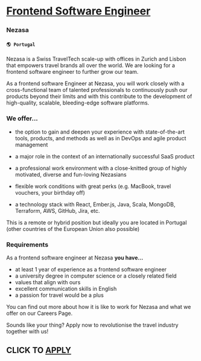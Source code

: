# [Frontend Software Engineer](https://www.remotewlb.com/apply/frontend-software-engineer-61871)  
### Nezasa  
#### `🌎 Portugal`  

Nezasa is a Swiss TravelTech scale-up with offices in Zurich and Lisbon that empowers travel brands all over the world. We are looking for a frontend software engineer to further grow our team.

As a frontend software Engineer at Nezasa, you will work closely with a cross-functional team of talented professionals to continuously push our products beyond their limits and with this contribute to the development of high-quality, scalable, bleeding-edge software platforms.  

### We offer...

  * the option to gain and deepen your experience with state-of-the-art tools, products, and methods as well as in DevOps and agile product management

  * a major role in the context of an internationally successful SaaS product

  * a professional work environment with a close-knitted group of highly motivated, diverse and fun-loving Nezasians

  * flexible work conditions with great perks (e.g. MacBook, travel vouchers, your birthday off)

  * a technology stack with React, Ember.js, Java, Scala, MongoDB, Terraform, AWS, GitHub, Jira, etc.

  

This is a remote or hybrid position but ideally you are located in Portugal (other countries of the European Union also possible)

### Requirements

As a frontend software engineer at Nezasa **you have…**

  * at least 1 year of experience as a frontend software engineer
  * a university degree in computer science or a closely related field
  * values that align with ours 
  * excellent communication skills in English
  * a passion for travel would be a plus

You can find out more about how it is like to work for Nezasa and what we offer on our Careers Page.

Sounds like your thing? Apply now to revolutionise the travel industry together with us!

  
## CLICK TO [APPLY](https://www.remotewlb.com/apply/frontend-software-engineer-61871)

